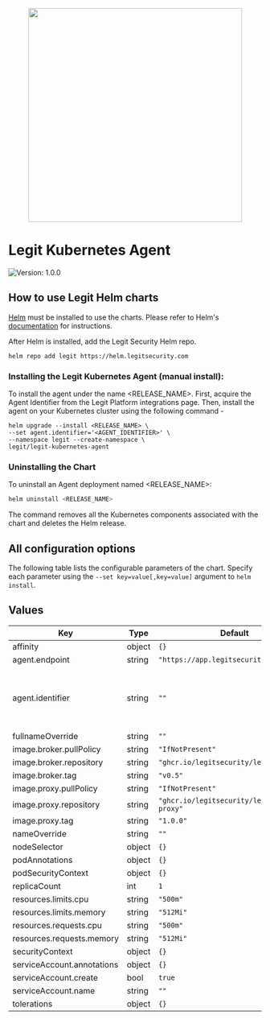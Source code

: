 <p align="center">
  <a href="https://legitsecurity.com" target="_blank" align="center">
    <img src="https://www.legitsecurity.com/hubfs/Legit%20Security%20-%20white%2c%20logo%20left.svg" width="425">
  </a>
  <br />
</p>

# Legit Kubernetes Agent

![Version: 1.0.0](https://img.shields.io/badge/Version-1.0.0-informational?style=flat-square)

## How to use Legit Helm charts

[Helm](https://helm.sh) must be installed to use the charts.
Please refer to Helm's [documentation](https://helm.sh/docs/) for instructions.

After Helm is installed, add the Legit Security Helm repo.

```console
helm repo add legit https://helm.legitsecurity.com
```

### Installing the Legit Kubernetes Agent (manual install):

To install the agent under the name <RELEASE_NAME>.
First, acquire the Agent Identifier from the Legit Platform integrations page.
Then, install the agent on your Kubernetes cluster using the following command -

```console
helm upgrade --install <RELEASE_NAME> \
--set agent.identifier='<AGENT_IDENTIFIER>' \
--namespace legit --create-namespace \
legit/legit-kubernetes-agent
```

### Uninstalling the Chart

To uninstall an Agent deployment named <RELEASE_NAME>:

```bash
helm uninstall <RELEASE_NAME>
```

The command removes all the Kubernetes components associated with the chart and deletes the Helm release.

## All configuration options

The following table lists the configurable parameters of the chart. Specify each parameter using the `--set key=value[,key=value]` argument to `helm install`.

## Values

| Key | Type | Default | Description |
|-----|------|---------|-------------|
| affinity | object | `{}` |  |
| agent.endpoint | string | `"https://app.legitsecurity.co/broker"` |  |
| agent.identifier | string | `""` | Agent identifier acquired from the Legit platform |
| fullnameOverride | string | `""` |  |
| image.broker.pullPolicy | string | `"IfNotPresent"` |  |
| image.broker.repository | string | `"ghcr.io/legitsecurity/legit-broker"` |  |
| image.broker.tag | string | `"v0.5"` |  |
| image.proxy.pullPolicy | string | `"IfNotPresent"` |  |
| image.proxy.repository | string | `"ghcr.io/legitsecurity/legit-kubectl-proxy"` |  |
| image.proxy.tag | string | `"1.0.0"` |  |
| nameOverride | string | `""` |  |
| nodeSelector | object | `{}` |  |
| podAnnotations | object | `{}` |  |
| podSecurityContext | object | `{}` |  |
| replicaCount | int | `1` |  |
| resources.limits.cpu | string | `"500m"` |  |
| resources.limits.memory | string | `"512Mi"` |  |
| resources.requests.cpu | string | `"500m"` |  |
| resources.requests.memory | string | `"512Mi"` |  |
| securityContext | object | `{}` |  |
| serviceAccount.annotations | object | `{}` |  |
| serviceAccount.create | bool | `true` |  |
| serviceAccount.name | string | `""` |  |
| tolerations | object | `{}` |  |

